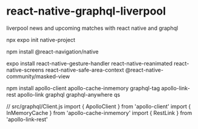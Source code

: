 # react-native-graphql-liverpool
liverpool news and upcoming matches with react native and graphql

npx expo init native-project

npm install @react-navigation/native

expo install react-native-gesture-handler react-native-reanimated react-native-screens 
             react-native-safe-area-context @react-native-community/masked-view

npm install apollo-client apollo-cache-inmemory graphql-tag apollo-link-rest apollo-link
            graphql graphql-anywhere qs
            
            
// src/graphql/Client.js
import { ApolloClient } from 'apollo-client'
import { InMemoryCache } from 'apollo-cache-inmemory'
import { RestLink } from 'apollo-link-rest'
